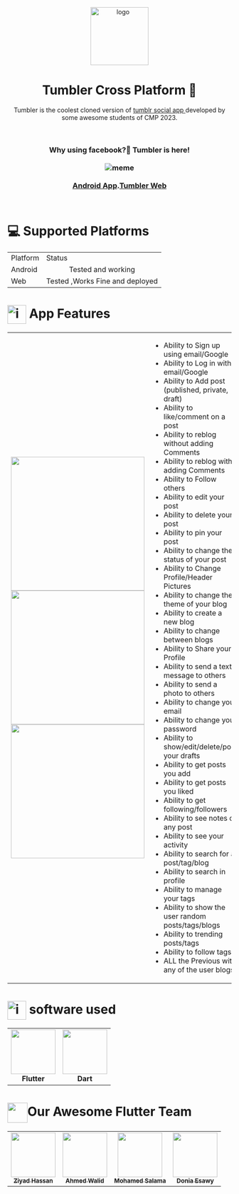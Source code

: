  <p align="center">
  <img src="https://i.ibb.co/W51WVrj/logo.png" alt="logo" height="130" />
</p>  
<h1 align="center">
 Tumbler Cross Platform 🤳
  </h1>
 <p align="center">
Tumbler is the coolest cloned version of <a href="https://www.tumblr.com/"> tumblr social app </a> developed by some awesome students of CMP 2023.
 </p>
<br/>
  <h3 align="center" >
  Why using facebook?🤔 Tumbler is here! </br></br>
  <img src="https://c.tenor.com/tX_T48A14BwAAAAM/khaby-really.gif" alt="meme"/>
  </br></br>
   <a href="https://drive.google.com/file/d/1haxn3JmQ8tf4rdUYAw0N9KSYRcSMUSoA/view?usp=sharing"> Android App</a>.<a href="https://fweb.tumbler.social/">Tumbler Web</a>

 </a>
   </h3> 
 </br>
<h1> 
 💻 Supported Platforms
 </h1>
<div display="flex">
  <table width="auto" align="center" >
  <tr>
<td> Platform </td>
   <td> Status </td> 
   </tr>
    <tr>
<td> Android </td>
     <td align="center"> 
     Tested and working
     </td> 
   </tr>
    <tr>
<td> Web </td>
   <td> Tested ,Works Fine and deployed </td> 
  </tr>
   
  </table >
</div>
<H1>
<img src="https://raw.githubusercontent.com/seanprashad/slackmoji/master/emoji/blob/blob-b1nzy-gif.gif" alt="icons8-pacman-48" border="0" width=42px align="center"/> App Features
 </H1>
   

<table>
<tr>
 <td>
  <img src="https://c.tenor.com/Fipe91QSAegAAAAM/dedikodu-gossip.gif" width="300"/>
  <img src="https://user-images.githubusercontent.com/56982963/147860640-b3cf13dd-bade-48d0-b8fe-9bdf69f629ff.gif" width="300"/>
  <img src="https://user-images.githubusercontent.com/56982963/147860619-ca641445-fb80-4839-a0e9-6ecd650d7ce2.gif" width="300"/>

 </td>

 <td>
<ul>
 <li> Ability to Sign up using email/Google</li>
<li> Ability to Log in with email/Google</li>
<li> Ability to Add post (published, private, draft)</li>
<li> Ability to like/comment on a post</li>
<li> Ability to reblog without adding Comments</li>
<li> Ability to reblog with adding Comments</li>
<li> Ability to Follow others</li>
<li> Ability to edit your post</li>
<li> Ability to delete your post</li>
<li> Ability to pin your post</li>
<li> Ability to change the status of your post</li>
<li> Ability to Change Profile/Header Pictures</li>
<li> Ability to change the theme of your blog</li>
<li> Ability to create a new blog</li>
<li> Ability to change between blogs</li>
<li> Ability to Share your Profile</li>
<li> Ability to send a text message to others</li>

<li> Ability to send a photo to others</li>
<li> Ability to change your email</li>
<li> Ability to change your password</li>
<li> Ability to show/edit/delete/post your drafts</li>
<li> Ability to get posts you add</li>
<li> Ability to get posts you liked</li>
<li> Ability to get following/followers</li>
<li> Ability to see notes of any post</li>
<li> Ability to see your activity</li>
<li> Ability to search for a post/tag/blog</li>
<li> Ability to search in profile</li>
<li> Ability to manage your tags</li>
<li> Ability to show the user random posts/tags/blogs</li>
<li> Ability to trending posts/tags</li>
<li> Ability to follow tags</li>
<li> ALL the Previous with any of the user blogs</li>
</ul>
<img width="1000" height="0">
</td>
 
</tr>

</table>
 <H1>
<img src="https://raw.githubusercontent.com/seanprashad/slackmoji/master/emoji/blob/blob-bongo-gif.gif" alt="icons8-pacman-48" border="0" width=42px align="center"/> software used
 </H1>
  <table align="center">
  <tr>
   <td align="center"><img src="https://cdn.iconscout.com/icon/free/png-256/flutter-2038877-1720090.png" width="100px;" alt=""/><br /><b>Flutter</b><br />
   </td>
    <td align="center"><img src="https://www.fluttericon.com/logo_dart_192px.svg" width="100px;" alt="" /><br /><b>Dart</b><br />
    </td>
    </tr>
  </table>
 <h1> <img src="https://raw.githubusercontent.com/seanprashad/slackmoji/master/emoji/blob/blob-high-five.png" width=45px  alt="" align="center"/>Our Awesome Flutter Team  
 </h1>
<div align="center">
<table>
  <tr>
    <td align="center"><a href="https://github.com/Ziyadhassan"><img src="https://avatars.githubusercontent.com/u/56728268?v=4" width="100px;" alt=""/><br /><sub><b>Ziyad Hassan</b></sub></a><br />
    </td><td align="center"><a href="https://github.com/Ahmed-walid"><img src="https://avatars.githubusercontent.com/u/62077516?v=4" width="100px;" alt=""/><br /><sub><b>Ahmed Walid</b></sub></a><br />
    </td><td align="center"><a href="https://github.com/nadaelsayed11"><img src="https://avatars.githubusercontent.com/u/62220722?v=4" width="100px;" alt=""/><br /><sub><b>Mohamed Salama</b></sub></a><br />
    </td> <td align="center"><a href="https://github.com/DoniaEsawi"><img src="https://avatars.githubusercontent.com/u/56982963?s=400&u=53aa0bf3394c2bbedcfc897dd2b97ef7d255faad&v=4" width="100px;" alt=""/><br /><sub><b>Donia Esawy</b></sub></a><br />
    </td>
    </tr>
  </table>
